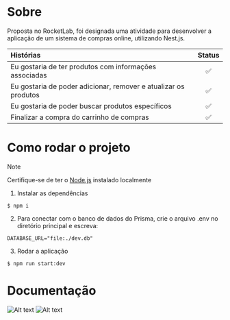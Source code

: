 # Sobre

Proposta no RocketLab, foi designada uma atividade para desenvolver a aplicação de um sistema de compras online, utilizando Nest.js.

| Histórias                                                         | Status |
| :---                                                              | :---:  |
| Eu gostaria de ter produtos com informações associadas            |   ✅   | 
| Eu gostaria de poder adicionar, remover e atualizar os produtos   |   ✅   |
| Eu gostaria de poder buscar produtos específicos                  |   ✅   |
| Finalizar a compra do carrinho de compras                         |   ✅   |

# Como rodar o projeto
>[!NOTE]
>Certifique-se de ter o <a href="https://nodejs.org/en/download/package-manager">Node.js</a>  instalado localmente
1. Instalar as dependências
  ```
  $ npm i
  ```
2. Para conectar com o banco de dados do Prisma, crie o arquivo .env no diretório principal e escreva:
   
  ```
  DATABASE_URL="file:./dev.db"
  ```
3. Rodar a aplicação
   
  ```
  $ npm run start:dev
  ```

# Documentação
<img src="https://github.com/pcmuniz/rocket-back/assets/99767869/80f76d63-7f9e-4605-ae5d-12a4f0a98179" alt="Alt text" />
<img src="https://github.com/pcmuniz/rocket-back/assets/99767869/eaa37fd9-e916-42b7-ae7a-eb7710e50e1c" alt="Alt text" />
